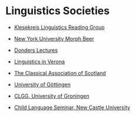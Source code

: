 # Linguistics Societies

* [Klesekreis Linguistics Reading Group](https://sympa.cms.hu-berlin.de/sympa/subscribe/klesekreis?previous_action=info
)

* [New York University Morph Beer](https://wp.nyu.edu/morphbeer/)

* [Donders Lectures](https://mailman.science.ru.nl/mailman/listinfo/donders-lectures)

* [Linguistics in Verona](https://www.facebook.com/LinguisticsVerona)

* [The Classical Association of Scotland](https://cas.wp.st-andrews.ac.uk/)

* [University of Göttingen](https://listserv.gwdg.de/mailman/listinfo/linguistik)

* [CLGG, University of Groningen](https://www.rug.nl/research/clcg/)

* [Child Language Seminar, New Castle University](https://www.jiscmail.ac.uk/cgi-bin/webadmin?A0=CHILDLANGUAGESEMINAR)

